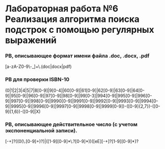 # Лабораторная работа №6 Реализация алгоритма поиска подстрок с помощью регулярных выражений

### РВ, описывающее формат имени файла .doc, .docx, .pdf 
<p>[a-zA-Z0-9\-_]+\.(doc|docx|pdf)</p>

### РВ для проверки ISBN-10
<p>(0|1|2|3|4|5|7|8[0-9]|9[0-4]|60[0-9]|61[0-9]|62[0-9]|63[0-9]|64[0-9]|95[0-9]|96[0-9]|97[0-9]|98[0-9]|99[0-3]|994[0-9]|995[0-9]|996[0-9]|997[0-9]|998[0-9]|9990[0-9]|9991[0-9]|9992[0-9]|9993[0-9]|9994[0-9]|9995[0-9]|9996[0-9]|9997[0-9]|9998[0-9]|9999[0-9])-([0-9]{2,7})-([0-9]{1,6})-([0-9]|X)</p>

### РВ, описывающее действительное число (с учетом экспоненциальной записи).
<p>[-+]?((0(\.[0-9]+)?)|([1-9][0-9]*\.?[0-9]*))([eE][-+]?[1-9][0-9]*)?</p>
